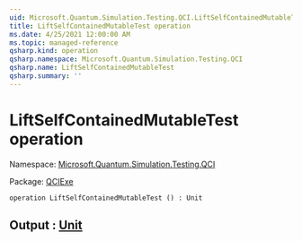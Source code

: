 ```yaml
---
uid: Microsoft.Quantum.Simulation.Testing.QCI.LiftSelfContainedMutableTest
title: LiftSelfContainedMutableTest operation
ms.date: 4/25/2021 12:00:00 AM
ms.topic: managed-reference
qsharp.kind: operation
qsharp.namespace: Microsoft.Quantum.Simulation.Testing.QCI
qsharp.name: LiftSelfContainedMutableTest
qsharp.summary: ''
---
```


# LiftSelfContainedMutableTest operation

Namespace: [Microsoft.Quantum.Simulation.Testing.QCI](xref:Microsoft.Quantum.Simulation.Testing.QCI)

Package: [QCIExe](https://nuget.org/packages/QCIExe)




```qsharp
operation LiftSelfContainedMutableTest () : Unit
```


## Output : [Unit](xref:microsoft.quantum.qsharp.valueliterals#unit-literal)

